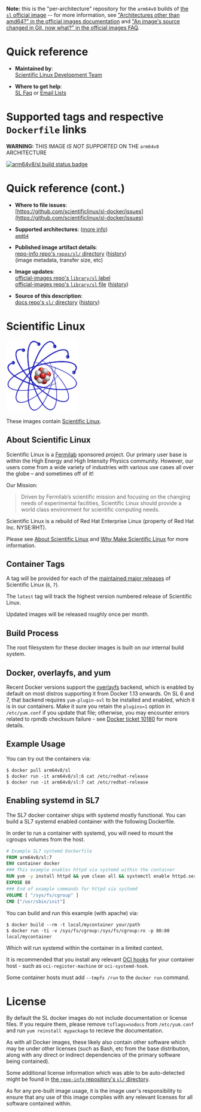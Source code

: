 <!--

********************************************************************************

WARNING:

    DO NOT EDIT "sl/README.md"

    IT IS AUTO-GENERATED

    (from the other files in "sl/" combined with a set of templates)

********************************************************************************

-->

**Note:** this is the "per-architecture" repository for the `arm64v8` builds of [the `sl` official image](https://hub.docker.com/_/sl) -- for more information, see ["Architectures other than amd64?" in the official images documentation](https://github.com/docker-library/official-images#architectures-other-than-amd64) and ["An image's source changed in Git, now what?" in the official images FAQ](https://github.com/docker-library/faq#an-images-source-changed-in-git-now-what).

# Quick reference

-	**Maintained by**:  
	[Scientific Linux Development Team](https://github.com/scientificlinux/sl-docker)

-	**Where to get help**:  
	[SL Faq](https://www.scientificlinux.org/documentation/faq) or [Email Lists](https://www.scientificlinux.org/community)

# Supported tags and respective `Dockerfile` links

**WARNING:** THIS IMAGE *IS NOT SUPPORTED* ON THE `arm64v8` ARCHITECTURE

[![arm64v8/sl build status badge](https://img.shields.io/jenkins/s/https/doi-janky.infosiftr.net/job/multiarch/job/arm64v8/job/sl.svg?label=arm64v8/sl%20%20build%20job)](https://doi-janky.infosiftr.net/job/multiarch/job/arm64v8/job/sl/)

# Quick reference (cont.)

-	**Where to file issues**:  
	[https://github.com/scientificlinux/sl-docker/issues](https://github.com/scientificlinux/sl-docker/issues)

-	**Supported architectures**: ([more info](https://github.com/docker-library/official-images#architectures-other-than-amd64))  
	[`amd64`](https://hub.docker.com/r/amd64/sl/)

-	**Published image artifact details**:  
	[repo-info repo's `repos/sl/` directory](https://github.com/docker-library/repo-info/blob/master/repos/sl) ([history](https://github.com/docker-library/repo-info/commits/master/repos/sl))  
	(image metadata, transfer size, etc)

-	**Image updates**:  
	[official-images repo's `library/sl` label](https://github.com/docker-library/official-images/issues?q=label%3Alibrary%2Fsl)  
	[official-images repo's `library/sl` file](https://github.com/docker-library/official-images/blob/master/library/sl) ([history](https://github.com/docker-library/official-images/commits/master/library/sl))

-	**Source of this description**:  
	[docs repo's `sl/` directory](https://github.com/docker-library/docs/tree/master/sl) ([history](https://github.com/docker-library/docs/commits/master/sl))

# Scientific Linux

![logo](https://raw.githubusercontent.com/docker-library/docs/9d3c9d2eb97c9558ed53dc5f7f837654d455f9e5/sl/logo.png)

These images contain [Scientific Linux](http://www.scientificlinux.org/).

## About Scientific Linux

Scientific Linux is a [Fermilab](http://fnal.gov/) sponsored project. Our primary user base is within the High Energy and High Intensity Physics community. However, our users come from a wide variety of industries with various use cases all over the globe – and sometimes off of it!

Our Mission:

> Driven by Fermilab’s scientific mission and focusing on the changing needs of experimental facilities, Scientific Linux should provide a world class environment for scientific computing needs.

Scientific Linux is a rebuild of Red Hat Enterprise Linux (property of Red Hat Inc. NYSE:RHT).

Please see [About Scientific Linux](http://www.scientificlinux.org/about/) and [Why Make Scientific Linux](http://www.scientificlinux.org/about/why-make-scientific-linux/) for more information.

## Container Tags

A tag will be provided for each of the [maintained major releases](http://www.scientificlinux.org/downloads/sl-versions/) of Scientific Linux (`6`, `7`).

The `latest` tag will track the highest version numbered release of Scientific Linux.

Updated images will be released roughly once per month.

## Build Process

The root filesystem for these docker images is built on our internal build system.

## Docker, overlayfs, and yum

Recent Docker versions support the [overlayfs](https://docs.docker.com/engine/userguide/storagedriver/overlayfs-driver/) backend, which is enabled by default on most distros supporting it from Docker 1.13 onwards. On SL 6 and 7, that backend requires `yum-plugin-ovl` to be installed and enabled, which it is in our containers. Make it sure you retain the `plugins=1` option in `/etc/yum.conf` if you update that file; otherwise, you may encounter errors related to rpmdb checksum failure - see [Docker ticket 10180](https://github.com/docker/docker/issues/10180) for more details.

## Example Usage

You can try out the containers via:

```console
$ docker pull arm64v8/sl
$ docker run -it arm64v8/sl:6 cat /etc/redhat-release
$ docker run -it arm64v8/sl:7 cat /etc/redhat-release
```

## Enabling systemd in SL7

The SL7 docker container ships with systemd mostly functional. You can build a SL7 systemd enabled container with the following Dockerfile.

In order to run a container with systemd, you will need to mount the cgroups volumes from the host.

```Dockerfile
# Example SL7 systemd Dockerfile
FROM arm64v8/sl:7
ENV container docker
### This example enables httpd via systemd within the container
RUN yum -y install httpd && yum clean all && systemctl enable httpd.service
EXPOSE 80
### End of example commands for httpd via systemd
VOLUME [ "/sys/fs/cgroup" ]
CMD ["/usr/sbin/init"]
```

You can build and run this example (with apache) via:

```console
$ docker build --rm -t local/mycontainer your/path
$ docker run -ti -v /sys/fs/cgroup:/sys/fs/cgroup:ro -p 80:80 local/mycontainer
```

Which will run systemd within the container in a limited context.

It is recommended that you install any relevant [OCI hooks](https://www.opencontainers.org/) for your container host - such as `oci-register-machine` or `oci-systemd-hook`.

Some container hosts must add `--tmpfs /run` to the `docker run` command.

# License

By default the SL docker images do not include documentation or license files. If you require them, please remove `tsflags=nodocs` from `/etc/yum.conf` and run `yum reinstall mypackage` to recieve the documentation.

As with all Docker images, these likely also contain other software which may be under other licenses (such as Bash, etc from the base distribution, along with any direct or indirect dependencies of the primary software being contained).

Some additional license information which was able to be auto-detected might be found in [the `repo-info` repository's `sl/` directory](https://github.com/docker-library/repo-info/tree/master/repos/sl).

As for any pre-built image usage, it is the image user's responsibility to ensure that any use of this image complies with any relevant licenses for all software contained within.
